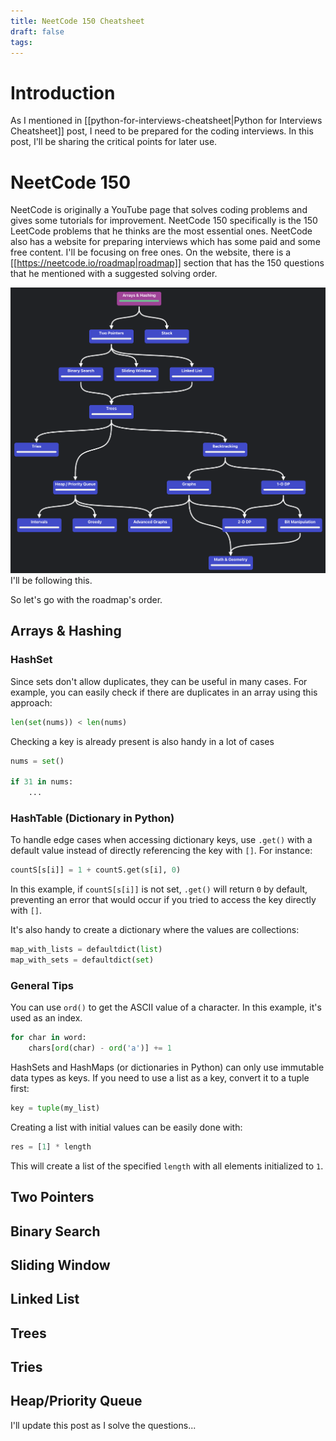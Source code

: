 ```yaml
---
title: NeetCode 150 Cheatsheet
draft: false
tags:
---
```

# Introduction

As I mentioned in [[python-for-interviews-cheatsheet|Python for Interviews Cheatsheet]] post, I need to be prepared for the coding interviews. In this post, I'll be sharing the critical points for later use.

# NeetCode 150

NeetCode is originally a YouTube page that solves coding problems and gives some tutorials for improvement. NeetCode 150 specifically is the 150 LeetCode problems that he thinks are the most essential ones. NeetCode also has a website for preparing interviews which has some paid and some free content. I'll be focusing on free ones. On the website, there is a [[https://neetcode.io/roadmap|roadmap]] section that has the 150 questions that he mentioned with a suggested solving order. 

![NeetCode 150 roadmap](../images/neetcode-roadmap.PNG)
I'll be following this. 

So let's go with the roadmap's order.

## Arrays & Hashing

### HashSet

Since sets don't allow duplicates, they can be useful in many cases. For example, you can easily check if there are duplicates in an array using this approach:

```python
len(set(nums)) < len(nums)
```

Checking a key is already present is also handy in a lot of cases

```python
nums = set()

if 31 in nums:
	...
```
### HashTable (Dictionary in Python)

To handle edge cases when accessing dictionary keys, use `.get()` with a default value instead of directly referencing the key with `[]`. For instance:

```python
countS[s[i]] = 1 + countS.get(s[i], 0)
```

In this example, if `countS[s[i]]` is not set, `.get()` will return `0` by default, preventing an error that would occur if you tried to access the key directly with `[]`.

It's also handy to create a dictionary where the values are collections:

```python
map_with_lists = defaultdict(list)
map_with_sets = defaultdict(set)
```

### General Tips

You can use `ord()` to get the ASCII value of a character. In this example, it's used as an index.

```python
for char in word:
	chars[ord(char) - ord('a')] += 1
```

HashSets and HashMaps (or dictionaries in Python) can only use immutable data types as keys. If you need to use a list as a key, convert it to a tuple first:

```python
key = tuple(my_list)
```

Creating a list with initial values can be easily done with:

```python
res = [1] * length
```

This will create a list of the specified `length` with all elements initialized to `1`.

## Two Pointers

## Binary Search

## Sliding Window

## Linked List

## Trees

## Tries

## Heap/Priority Queue

I'll update this post as I solve the questions...